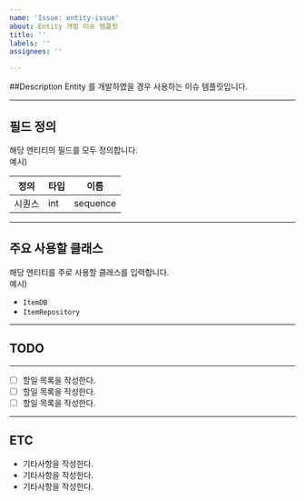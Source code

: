 ```yaml
---
name: 'Issue: entity-issue'
about: Entity 개발 이슈 템플릿
title: ''
labels: ''
assignees: ''

---
```


##Description
Entity 를 개발하였을 경우 사용하는 이슈 템플릿입니다.

---

## 필드 정의
해당 엔티티의 필드를 모두 정의합니다.  
예시)

| 정의  | 타입  |이름 |
|-----|-----|--------|
| 시퀀스 | int | sequence |

---

## 주요 사용할 클래스
해당 엔티티를 주로 사용할 클래스를 입력합니다.   
예시)
 - ``ItemDB``
 - ``ItemRepository``

---

## TODO

---
- [ ]  할일 목록을 작성한다.
- [ ]  할일 목록을 작성한다.
- [ ]  할일 목록을 작성한다.

---

## ETC
* 기타사항을 작성한다.
* 기타사항을 작성한다.
* 기타사항을 작성한다.
